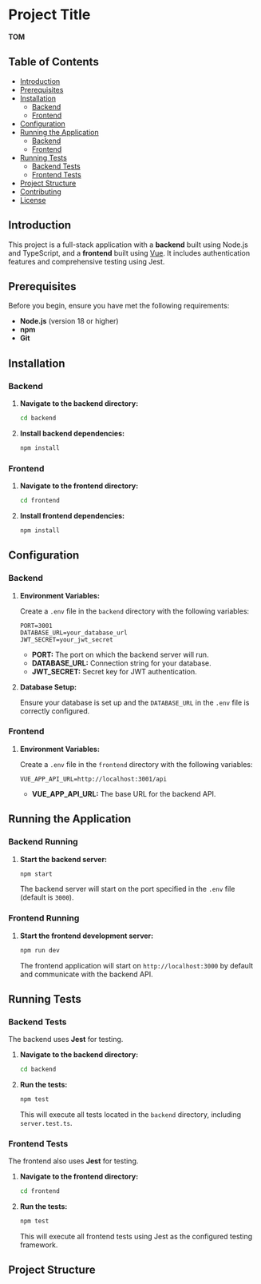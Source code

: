 # Project Title

**TOM**

## Table of Contents

- [Introduction](#introduction)
- [Prerequisites](#prerequisites)
- [Installation](#installation)
  - [Backend](#backend)
  - [Frontend](#frontend)
- [Configuration](#configuration)
- [Running the Application](#running-the-application)
  - [Backend](#backend-running)
  - [Frontend](#frontend-running)
- [Running Tests](#running-tests)
  - [Backend Tests](#backend-tests)
  - [Frontend Tests](#frontend-tests)
- [Project Structure](#project-structure)
- [Contributing](#contributing)
- [License](#license)

## Introduction

This project is a full-stack application with a **backend** built using Node.js and TypeScript, and a **frontend** built using [Vue](https://vuejs.org/). It includes authentication features and comprehensive testing using Jest.

## Prerequisites

Before you begin, ensure you have met the following requirements:

- **Node.js** (version 18 or higher)
- **npm**
- **Git**

## Installation

### Backend

1.  **Navigate to the backend directory:**

    ```bash
    cd backend
    ```

2.  **Install backend dependencies:**

    ```bash
    npm install
    ```

### Frontend

1.  **Navigate to the frontend directory:**

    ```bash
    cd frontend
    ```

2.  **Install frontend dependencies:**

    ```bash
    npm install
    ```

## Configuration

### Backend

1.  **Environment Variables:**

    Create a `.env` file in the `backend` directory with the following variables:

    ```env
    PORT=3001
    DATABASE_URL=your_database_url
    JWT_SECRET=your_jwt_secret
    ```

    - **PORT:** The port on which the backend server will run.
    - **DATABASE_URL:** Connection string for your database.
    - **JWT_SECRET:** Secret key for JWT authentication.

2.  **Database Setup:**

    Ensure your database is set up and the `DATABASE_URL` in the `.env` file is correctly configured.

### Frontend

1.  **Environment Variables:**

    Create a `.env` file in the `frontend` directory with the following variables:

    ```env
    VUE_APP_API_URL=http://localhost:3001/api
    ```

    - **VUE_APP_API_URL:** The base URL for the backend API.

## Running the Application

### Backend Running

1.  **Start the backend server:**

    ```bash
    npm start
    ```

    The backend server will start on the port specified in the `.env` file (default is `3000`).

### Frontend Running

1.  **Start the frontend development server:**

    ```bash
    npm run dev
    ```

    The frontend application will start on `http://localhost:3000` by default and communicate with the backend API.

## Running Tests

### Backend Tests

The backend uses **Jest** for testing.

1.  **Navigate to the backend directory:**

    ```bash
    cd backend
    ```

2.  **Run the tests:**

    ```bash
    npm test
    ```

    This will execute all tests located in the `backend` directory, including `server.test.ts`.

### Frontend Tests

The frontend also uses **Jest** for testing.

1.  **Navigate to the frontend directory:**

    ```bash
    cd frontend
    ```

2.  **Run the tests:**

    ```bash
    npm test
    ```

    This will execute all frontend tests using Jest as the configured testing framework.

## Project Structure
